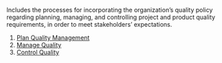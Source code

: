  Includes the processes for incorporating the organization’s quality policy 
regarding planning, managing, and controlling project and product quality requirements, in order to meet 
stakeholders’ expectations.

1. [Plan Quality Management](https://github.com/harpreetsinghbajaj/blog/blob/master/management/PMP/PMBOK6/processes/Plan%20Quality%20Management/README.md)
2. [Manage Quality](https://github.com/harpreetsinghbajaj/blog/blob/master/management/PMP/PMBOK6/processes/Manage%20Quality/README.md)
3. [Control Quality](https://github.com/harpreetsinghbajaj/blog/blob/master/management/PMP/PMBOK6/processes/Control%20Quality/README.md)
